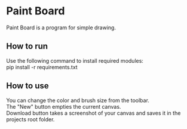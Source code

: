# Paint Board

Paint Board is a program for simple drawing.

## How to run

Use the following command to install required modules:   
pip install -r requirements.txt

## How to use

You can change the color and brush size from the toolbar.   
The "New" button empties the current canvas.   
Download button takes a screenshot of your canvas and saves it in the projects root folder.

